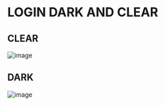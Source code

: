 <h1>LOGIN DARK AND CLEAR</h1>

<h2>CLEAR</h2>

![image](https://github.com/kaiocandido/dark-login/assets/148023868/dd3e4afe-048e-4e5a-a2d9-caabc1570853)


<h2>DARK</h2>

![image](https://github.com/kaiocandido/dark-login/assets/148023868/fb6621fd-298a-4b61-80b3-b44b1bd16061)
